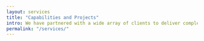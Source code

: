 ```yaml
---
layout: services
title: "Capabilities and Projects"
intro: We have partnered with a wide array of clients to deliver complex design/build and value-added engineering work for high-profile end-customers
permalink: "/services/"
---
```

